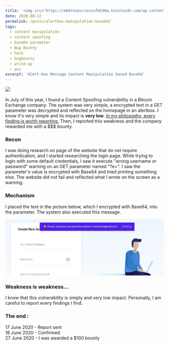 ```yaml
---
title: '<img src="https://mk0resourcesinfm536w.kinstacdn.com/wp-content/uploads/ContentSpoofing08022013.jpg"> <br> EN \| Alert-box Message Content Manipulation based Base64'
date: 2020-08-12
permalink: /posts/alertbox-manipulation-base64/
tags:
  - content manipulation
  - content spoofing
  - base64 paramater
  - Bug Bounty
  - hack
  - bugbounty
  - write-up
  - poc
excerpt: 'Alert-box Message Content Manipulation based Base64'
---
```


<img src="https://mk0resourcesinfm536w.kinstacdn.com/wp-content/uploads/ContentSpoofing08022013.jpg"><br>

In July of this year, I found a Content Spoofing vulnerability in a Bitcoin Exchange company. The system was very simple, a encrypted text in a 
GET parameter was decrypted and reflected on the homepage in an alertbox. I know it's very simple and its impact is <b>very low</b>. <u>In my philosophy, every finding
is worth reporting.</u> Then, I reported this weakness and the company rewarded me with a $$$ bounty.

### Recon

I was doing research on page of the website that do not require authentication, and I started researching the login page. While trying to login with some default credentials, 
I saw it execute "wrong username or password" warning on an GET parameter named "?e=". I saw the parameter's value is encrypted with Base64 and tried printing something else.
The website did not fail and reflected what I wrote on the screen as a warning.

### Mechanism

I placed the text in the picture below, which I encrypted with Base64, into the parameter. The system also executed this message.

<img src="/images/alertcontent.jpg"><br>

### Weakness is weakness...

I know that this vulnerability is simply and very low impact. Personally, I am careful to report every findings I find. 


### The end :

17 June 2020 - Report sent<br>
18 June 2020 - Confirmed <br>
27 June 2020 - I was awarded a $100 bounty<br>
